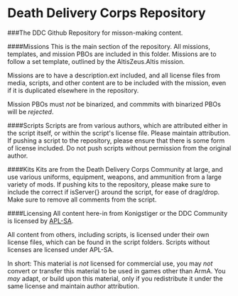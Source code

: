 # Death Delivery Corps Repository
###The DDC Github Repository for misson-making content.

####Missions
This is the main section of the repository.
All missions, templates, and mission PBOs are included in this folder.
Missions are to follow a set template, outlined by the AltisZeus.Altis mission.

Missions are to have a description.ext included, and all license files from media, scripts, and other content are to be included with the mission, even if it is duplicated elsewhere in the repository.

Mission PBOs must *not* be binarized, and commmits with binarized PBOs will be *rejected*. 

####Scripts
Scripts are from various authors, which are attributed either in the script itself, or within the script's license file. Please maintain attribution. If pushing a script to the repository, please ensure that there is some form of license included. Do not push scripts without permission from the original author.

####Kits
Kits are from the Death Delivery Corps Community at large, and use various uniforms, equipment, weapons, and ammunition from a large variety of mods. If pushing kits to the repository, please make sure to include the correct if isServer{} around the script, for ease of drag/drop. Make sure to remove all comments from the script.

####Licensing
All content here-in from Konigstiger or the DDC Community is licensed by [APL-SA](http://www.bistudio.com/community/licenses/arma-public-license-share-alike).

All content from others,  including scripts, is licensed under their own license files, which can be found in the script folders. Scripts without licenses are licensed under APL-SA.

In short: This material is *not* licensed for commercial use, you may *not* convert or transfer this material to be used in games other than ArmA. You *may* adapt, or build upon this material, only if you redistribute it under the same license and maintain author attribution.
